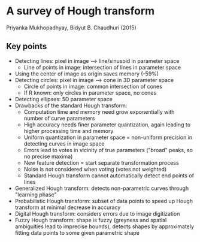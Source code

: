 # A survey of Hough transform
Priyanka Mukhopadhyay, Bidyut B. Chaudhuri (2015)

## Key points
- Detecting lines: pixel in image --> line/sinusoid in parameter space
	- Line of points in image: intersection of lines in parameter space
- Using the center of image as origin saves memory (-59%)
- Detecting circles: pixel in image --> cone in 3D parameter space
	- Circle of points in image: common intersection of cones
	- If R known: only circles in parameter space, no cones
- Detecting ellipses: 5D parameter space
- Drawbacks of the standard Hough transform:
	- Computation time and memory need grow exponentially with number of curve parameters
	- High accuracy needs finer parameter quantization, again leading to higher processing time and memory
	- Uniform quantization in parameter space = non-uniform precision in detecting curves in image space
	- Errors lead to votes in vicinity of true parameters ("broad" peaks, so no precise maxima)
	- New feature detection = start separate transformation process
	- Noise is not considered when voting (votes not weighted)
	- Standard Hough transform cannot automatically detect end points of lines
- Generalized Hough transform: detects non-parametric curves through "learning phase"
- Probabilistic Hough transform: subset of data points to speed up Hough transform at minimal decrease in accuracy
- Digital Hough transform: considers errors due to image digitization
- Fuzzy Hough transform: shape is fuzzy (greyness and spatial ambiguities lead to imprecise bounds), detects shapes by approximately fitting data points to some given parametric shape
	